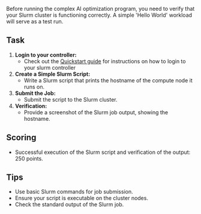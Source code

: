 Before running the complex AI optimization program, you need to verify that your Slurm cluster is functioning correctly. A simple 'Hello World' workload will serve as a test run.

## Task

1. **Login to your controller:**
    * Check out the [Quickstart guide](https://cloud.google.com/cluster-toolkit/docs/quickstarts/slurm-cluster#run_a_job_on_the_hpc_cluster) for instructions on how to login to your slurm controller
2. **Create a Simple Slurm Script:**
    * Write a Slurm script that prints the hostname of the compute node it runs on.
3. **Submit the Job:**
    * Submit the script to the Slurm cluster.
4. **Verification:**
    * Provide a screenshot of the Slurm job output, showing the hostname.

## Scoring

* Successful execution of the Slurm script and verification of the output: 250 points.

## Tips

* Use basic Slurm commands for job submission.
* Ensure your script is executable on the cluster nodes.
* Check the standard output of the Slurm job.
